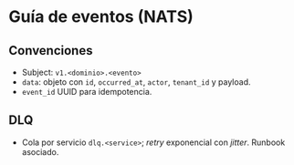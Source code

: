 # Guía de eventos (NATS)

## Convenciones
- Subject: `v1.<dominio>.<evento>`
- `data`: objeto con `id`, `occurred_at`, `actor`, `tenant_id` y payload.
- `event_id` UUID para idempotencia.

## DLQ
- Cola por servicio `dlq.<service>`; *retry* exponencial con *jitter*. Runbook asociado.
